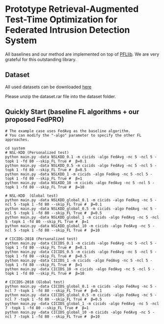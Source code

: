# Prototype Retrieval-Augmented Test-Time Optimization  for Federated Intrusion Detection System

All baselines and our method are implemented on top of [PFLlib](https://www.pfllib.com/benchmark.html). 
We are very grateful for this outstanding library.



## Dataset

All used datasets can be downloaded [here](https://drive.google.com/file/d/1mS2fbBCeXSvNeOlrvd0sOme2uUgTKqpJ/view?usp=sharing)

Please unzip the dataset.rar file into the dataset folder.


## Quickly Start (baseline FL algorithms + our proposed FedPRO)

```
# The example case uses FedAvg as the baseline algorithm.
# You can modify the "-algo" parameter to specify the other FL approaches.

cd system 
# NSL-KDD (Personalized test)
python main.py -data NSLKDD_0.1 -m cicids -algo FedAvg -nc 5 -ncl 5 -topk 1 -fd 80 --skip_FL True #  β=0.1
python main.py -data NSLKDD_0.5 -m cicids -algo FedAvg -nc 5 -ncl 5 -topk 1 -fd 80 --skip_FL True #  β=0.5
python main.py -data NSLKDD_1 -m cicids -algo FedAvg -nc 5 -ncl 5 -topk 1 -fd 80 --skip_FL True #  β=1
python main.py -data NSLKDD_10 -m cicids -algo FedAvg -nc 5 -ncl 5 -topk 1 -fd 80 --skip_FL True #  β=10

# NSL-KDD  (Global test)
python main.py -data NSLKDD_global_0.1 -m cicids -algo FedAvg -nc 5 -ncl 5 -topk 1 -fd 80 --skip_FL True #  β=0.1
python main.py -data NSLKDD_global_0.5 -m cicids -algo FedAvg -nc 5 -ncl 5 -topk 1 -fd 80 --skip_FL True #  β=0.5
python main.py -data NSLKDD_global_1 -m cicids -algo FedAvg -nc 5 -ncl 5 -topk 1 -fd 80 --skip_FL True #  β=1
python main.py -data NSLKDD_global_10 -m cicids -algo FedAvg -nc 5 -ncl 5 -topk 1 -fd 80 --skip_FL True #  β=10

# CICIDS-2018 (Personalized test)
python main.py -data CICIDS_0.1 -m cicids -algo FedAvg -nc 5 -ncl 5 -topk 1 -fd 80 --skip_FL True #  β=0.1
python main.py -data CICIDS_0.5 -m cicids -algo FedAvg -nc 5 -ncl 5 -topk 1 -fd 80 --skip_FL True #  β=0.5
python main.py -data CICIDS_1 -m cicids -algo FedAvg -nc 5 -ncl 5 -topk 1 -fd 80 --skip_FL True #  β=1
python main.py -data CICIDS_10 -m cicids -algo FedAvg -nc 5 -ncl 5 -topk 1 -fd 80 --skip_FL True #  β=10

# CICIDS-2018 (Global test)
python main.py -data CICIDS_global_0.1 -m cicids -algo FedAvg -nc 5 -ncl 7 -topk 1 -fd 80 --skip_FL True #  β=0.1
python main.py -data CICIDS_global_0.5 -m cicids -algo FedAvg -nc 5 -ncl 7 -topk 1 -fd 80 --skip_FL True #  β=0.5
python main.py -data CICIDS_global_1 -m cicids -algo FedAvg -nc 5 -ncl 7 -topk 1 -fd 80 --skip_FL True #  β=1
python main.py -data CICIDS_global_10 -m cicids -algo FedAvg -nc 5 -ncl 7 -topk 1 -fd 80 --skip_FL True #  β=10

```
